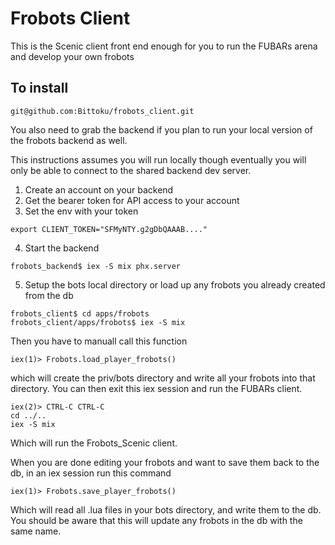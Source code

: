 # Frobots Client

This is the Scenic client front end enough for you to run the FUBARs arena and develop your own frobots

## To install

```
git@github.com:Bittoku/frobots_client.git
```
You also need to grab the backend if you plan to run your local version of the frobots backend as well.

This instructions assumes you will run locally though eventually you will only be able to connect to the 
shared backend dev server.



1. Create an account on your backend 
2. Get the bearer token for API access to your account
3. Set the env with your token

```shell
export CLIENT_TOKEN="SFMyNTY.g2gDbQAAAB...."
```
4. Start the backend
```shell
frobots_backend$ iex -S mix phx.server
```
5. Setup the bots local directory or load up any frobots you already created from the db
```shell
frobots_client$ cd apps/frobots
frobots_client/apps/frobots$ iex -S mix
```
Then you have to manuall call this function
```shell
iex(1)> Frobots.load_player_frobots()
```
which will create the priv/bots directory and write all your frobots into that directory.
You can then exit this iex session and run the FUBARs client.
```shell
iex(2)> CTRL-C CTRL-C
cd ../..
iex -S mix
```
Which will run the Frobots_Scenic client.

When you are done editing your frobots and want to save them back to the db, in an iex session run this command
```shell
iex(1)> Frobots.save_player_frobots()
```
Which will read all .lua files in your bots directory, and write them to the db.  You should be aware that this will 
update any frobots in the db with the same name.
